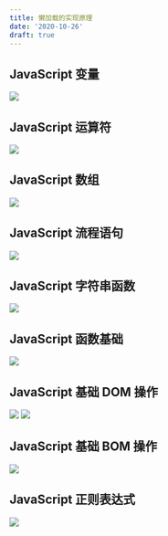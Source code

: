 ```yaml
---
title: 懒加载的实现原理
date: '2020-10-26'
draft: true
---
```


## JavaScript 变量

![](http://images.cnitblog.com/blog/608782/201409/031424088288890.gif)

## JavaScript 运算符

![](http://images.cnitblog.com/blog/608782/201409/031425524532800.gif)

## JavaScript 数组

![](http://images.cnitblog.com/blog/608782/201409/031426347503011.gif)

## JavaScript 流程语句

![](http://images.cnitblog.com/blog/608782/201409/031427375004707.gif)

## JavaScript 字符串函数

![](http://images.cnitblog.com/blog/608782/201409/031428564386592.gif)

## JavaScript 函数基础

![](http://images.cnitblog.com/blog/608782/201409/031429317505536.gif)

## JavaScript 基础 DOM 操作

![](http://images.cnitblog.com/blog/608782/201409/031430098606493.gif)
![](http://images.cnitblog.com/blog2015/608782/201503/291310116771993.jpg)

## JavaScript 基础 BOM 操作

![](http://images.cnitblog.com/blog2015/608782/201503/291311256619962.jpg)

## JavaScript 正则表达式

![](http://images.cnitblog.com/blog/608782/201409/031430427829068.gif)
